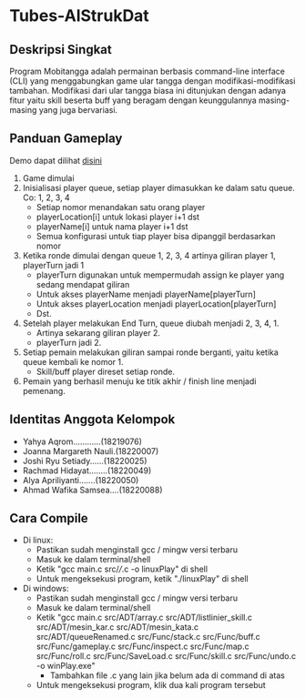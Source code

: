 # Tubes-AlStrukDat

## Deskripsi Singkat
Program Mobitangga adalah permainan berbasis command-line interface (CLI) yang menggabungkan game ular tangga dengan modifikasi-modifikasi tambahan. Modifikasi dari ular tangga biasa ini ditunjukan dengan adanya fitur yaitu skill beserta buff yang beragam dengan keunggulannya masing-masing yang juga bervariasi.

## Panduan Gameplay
Demo dapat dilihat [disini](https://replit.com/@18219076Yahya/Repo)

  1. Game dimulai
  2. Inisialisasi player queue, setiap player dimasukkan ke dalam satu queue. Co: 1, 2, 3, 4
     - Setiap nomor menandakan satu orang player
     - playerLocation[i] untuk lokasi player i+1 dst
     - playerName[i] untuk nama player i+1 dst
     - Semua konfigurasi untuk tiap player bisa dipanggil berdasarkan  nomor
  3. Ketika ronde dimulai dengan queue 1, 2, 3, 4 artinya giliran player 1, playerTurn jadi 1
     - playerTurn digunakan untuk mempermudah assign ke player yang sedang mendapat giliran
     - Untuk akses playerName menjadi playerName[playerTurn]
     - Untuk akses playerLocation menjadi playerLocation[playerTurn]
     - Dst.
  4. Setelah player melakukan End Turn, queue diubah menjadi 2, 3, 4, 1.
     - Artinya sekarang giliran player 2.
     - playerTurn jadi 2.
  5. Setiap pemain melakukan giliran sampai ronde berganti, yaitu ketika queue kembali ke nomor 1.
     - Skill/buff player direset setiap ronde.
  6. Pemain yang berhasil menuju ke titik akhir / finish line menjadi pemenang.

## Identitas Anggota Kelompok
- Yahya Aqrom............(18219076)	 
- Joanna Margareth Nauli.(18220007)
- Joshi Ryu Setiady......(18220025)
- Rachmad Hidayat........(18220049)
- Alya Apriliyanti.......(18220050)
- Ahmad Wafika Samsea....(18220088)

## Cara Compile
- Di linux: 
  - Pastikan sudah menginstall gcc / mingw versi terbaru
  - Masuk ke dalam terminal/shell
  - Ketik "gcc main.c src/*/*.c -o linuxPlay" di shell
  - Untuk mengeksekusi program, ketik "./linuxPlay" di shell
- Di windows:
  - Pastikan sudah menginstall gcc / mingw versi terbaru
  - Masuk ke dalam terminal/shell
  - Ketik "gcc main.c src/ADT/array.c src/ADT/listlinier_skill.c src/ADT/mesin_kar.c src/ADT/mesin_kata.c src/ADT/queueRenamed.c src/Func/stack.c src/Func/buff.c src/Func/gameplay.c src/Func/inspect.c src/Func/map.c src/Func/roll.c src/Func/SaveLoad.c src/Func/skill.c src/Func/undo.c -o winPlay.exe"
    - Tambahkan file .c yang lain jika belum ada di command di atas 
  - Untuk mengeksekusi program, klik dua kali program tersebut
